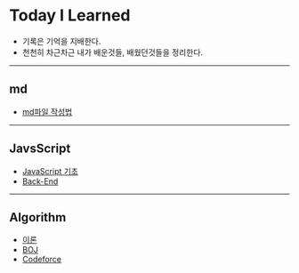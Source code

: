 # Today I Learned
* 기록은 기억을 지배한다.
* 천천히 차근차근 내가 배운것들, 배웠던것들을 정리한다.
***
## md
* [md파일 작성법](./md/README.md)
***
## JavsScript
* [JavaScript 기초](./JavaScript/README.md)
* [Back-End](./JavaScript/Backend/README.md)
***
## Algorithm
* [이론](./Algorithm/README.md)
* [BOJ](./Algorithm/BOJ/README.md)
* [Codeforce](./Algorithm/Codeforce/README.md)
